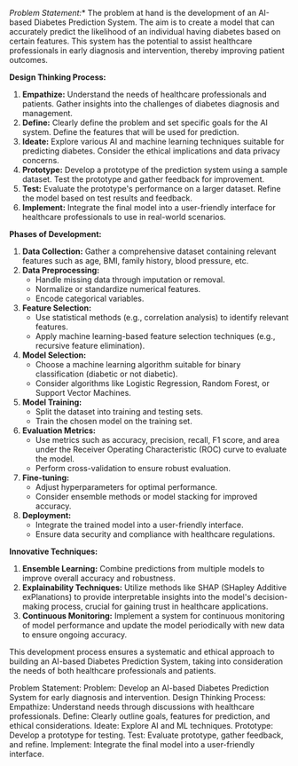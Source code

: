 *Problem Statement:**
The problem at hand is the development of an AI-based Diabetes Prediction System. The aim is to create a model that can accurately predict the likelihood of an individual having diabetes based on certain features. This system has the potential to assist healthcare professionals in early diagnosis and intervention, thereby improving patient outcomes.
 
**Design Thinking Process:**
1. **Empathize:** Understand the needs of healthcare professionals and patients. Gather insights into the challenges of diabetes diagnosis and management.
2. **Define:** Clearly define the problem and set specific goals for the AI system. Define the features that will be used for prediction.
3. **Ideate:** Explore various AI and machine learning techniques suitable for predicting diabetes. Consider the ethical implications and data privacy concerns.
4. **Prototype:** Develop a prototype of the prediction system using a sample dataset. Test the prototype and gather feedback for improvement.
5. **Test:** Evaluate the prototype's performance on a larger dataset. Refine the model based on test results and feedback.
6. **Implement:** Integrate the final model into a user-friendly interface for healthcare professionals to use in real-world scenarios.
 
**Phases of Development:**
1. **Data Collection:** Gather a comprehensive dataset containing relevant features such as age, BMI, family history, blood pressure, etc.
2. **Data Preprocessing:**
   - Handle missing data through imputation or removal.
   - Normalize or standardize numerical features.
   - Encode categorical variables.
3. **Feature Selection:**
   - Use statistical methods (e.g., correlation analysis) to identify relevant features.
   - Apply machine learning-based feature selection techniques (e.g., recursive feature elimination).
4. **Model Selection:**
   - Choose a machine learning algorithm suitable for binary classification (diabetic or not diabetic).
   - Consider algorithms like Logistic Regression, Random Forest, or Support Vector Machines.
5. **Model Training:**
   - Split the dataset into training and testing sets.
   - Train the chosen model on the training set.
6. **Evaluation Metrics:**
   - Use metrics such as accuracy, precision, recall, F1 score, and area under the Receiver Operating Characteristic (ROC) curve to evaluate the model.
   - Perform cross-validation to ensure robust evaluation.
7. **Fine-tuning:**
   - Adjust hyperparameters for optimal performance.
   - Consider ensemble methods or model stacking for improved accuracy.
8. **Deployment:**
   - Integrate the trained model into a user-friendly interface.
   - Ensure data security and compliance with healthcare regulations.
  
**Innovative Techniques:**
1. **Ensemble Learning:** Combine predictions from multiple models to improve overall accuracy and robustness.
2. **Explainability Techniques:** Utilize methods like SHAP (SHapley Additive exPlanations) to provide interpretable insights into the model's decision-making process, crucial for gaining trust in healthcare applications.
3. **Continuous Monitoring:** Implement a system for continuous monitoring of model performance and update the model periodically with new data to ensure ongoing accuracy.
 
This development process ensures a systematic and ethical approach to building an AI-based Diabetes Prediction System, taking into consideration the needs of both healthcare professionals and patients.
 
Problem Statement:
Problem: Develop an AI-based Diabetes Prediction System for early diagnosis and intervention.
Design Thinking Process:
Empathize: Understand needs through discussions with healthcare professionals.
Define: Clearly outline goals, features for prediction, and ethical considerations.
Ideate: Explore AI and ML techniques.
Prototype: Develop a prototype for testing.
Test: Evaluate prototype, gather feedback, and refine.
Implement: Integrate the final model into a user-friendly interface.
